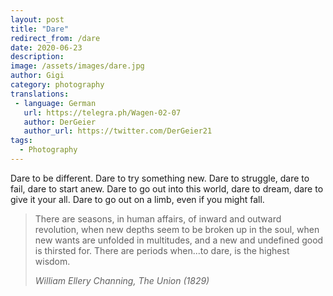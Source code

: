 ```yaml
---
layout: post
title: "Dare"
redirect_from: /dare
date: 2020-06-23
description:
image: /assets/images/dare.jpg
author: Gigi
category: photography
translations:
 - language: German
   url: https://telegra.ph/Wagen-02-07
   author: DerGeier
   author_url: https://twitter.com/DerGeier21
tags:
  - Photography
---
```


Dare to be different. Dare to try something new. Dare to struggle, dare to fail, dare to start anew. Dare to go out into this world, dare to dream, dare to give it your all. Dare to go out on a limb, even if you might fall.

> There are seasons, in human affairs, of inward and outward revolution, when new depths seem
> to be broken up in the soul, when new wants are unfolded in multitudes, and a new and
> undefined good is thirsted for. There are periods when...to dare, is the highest wisdom.
>
> <cite>William Ellery Channing, The Union (1829)</cite>
